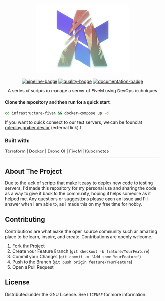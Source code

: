 <!-- PROJECT LOGO -->
<table>
<br />
<p align="center">
  <img src="./assets/logo.png" alt="Logo" width="300" height="225">

  <div align="center">

<a href='https://drone.gruber.dev.br/gruberdev/infrastructure-fivem' target='_blank'>![pipeline-badge]</a>
<a href='https://www.codefactor.io/repository/github/gruberdev/infrastructure-fivem' target='_blank'>![quality-badge]</a>
<a href='https://documentation.roleplay.gruber.dev.br' target='_blank'>![documentation-badge]</a>

</div>

  <p align="center">
    A series of scripts to manage a server of FiveM using DevOps techniques
    <br />

#### Clone the repository and then run for a quick start:

```sh
cd infrastructure-fivem && docker-compose up -d
```

If you want to quick connect to our test servers, we can be found at [roleplay.gruber.dev.br](https://roleplay.gruber.dev.br) (external link).f

### Built with:

[Terraform](https://www.terraform.io) | [Docker](http://docker.com) | [Drone CI](https://www.drone.io) | [FiveM](https://fivem.net/) | [Kubernetes](https://kubernetes.io/)

---

<!-- ABOUT THE PROJECT -->

## About The Project

Due to the lack of scripts that make it easy to deploy new code to testing servers, I'd made this repository for my personal use and sharing the code as a way to give it back to the community, hoping it helps someone as it helped me. Any questions or suggestions please open an issue and I'll answer when I am able to, as I made this on my free time for hobby.

<!-- CONTRIBUTING -->

## Contributing

Contributions are what make the open source community such an amazing place to be learn, inspire, and create. Contributions are openly welcome.

1. Fork the Project
2. Create your Feature Branch (`git checkout -b feature/YourFeature`)
3. Commit your Changes (`git commit -m 'Add some YourFeature'`)
4. Push to the Branch (`git push origin feature/YourFeature`)
5. Open a Pull Request

<!-- LICENSE -->

## License

Distributed under the GNU License. See `LICENSE` for more information.

<!-- BADGE IMAGES URLs -->

[quality-badge]: https://img.shields.io/codefactor/grade/github/gruberdev/infrastructure-fivem?label=Code%20Quality&color=46bac0&labelColor=1F1F1F&logo=CodeFactor&style=flat-square
[pipeline-badge]: https://img.shields.io/drone/build/gruberdev/infrastructure-fivem?label=Pipeline%20Status&color=46bac0&labelColor=1F1F1F&logo=Drone&style=flat-square&server=https%3A%2F%2Fdrone.gruber.dev.br
[documentation-badge]: https://img.shields.io/badge/project%20docs-onlinedocumentation?style=flat-square&logo=Hack%20Hands&color=46bac0&labelColor=1F1F1F&logo

<!-- PROJECT BADGE HYPERLINKS -->

[pipeline-url]: https://drone.gruber.dev.br/gruberdev/infrastructure-fivem
[quality-url]: https://www.codefactor.io/repository/github/gruberdev/infrastructure-fivem
[documentation-url]: https://documentation.roleplay.gruber.dev.br
